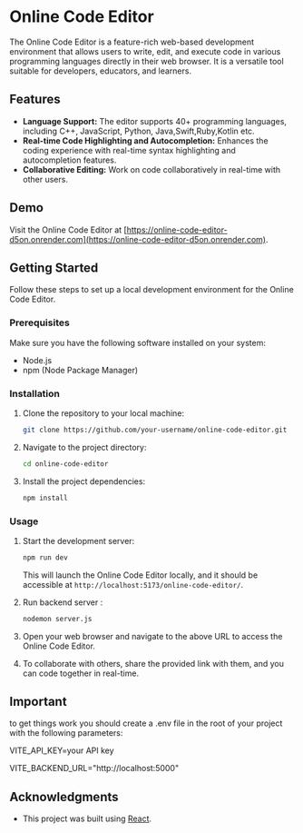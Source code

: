 
# Online Code Editor

The Online Code Editor is a feature-rich web-based development environment that allows users to write, edit, and execute code in various programming languages directly in their web browser. It is a versatile tool suitable for developers, educators, and learners.

## Features

- **Language Support:** The editor supports 40+ programming languages, including C++, JavaScript, Python, Java,Swift,Ruby,Kotlin etc.
- **Real-time Code Highlighting and Autocompletion:** Enhances the coding experience with real-time syntax highlighting and autocompletion features.
- **Collaborative Editing:** Work on code collaboratively in real-time with other users.

## Demo

Visit the Online Code Editor at [https://online-code-editor-d5on.onrender.com](https://online-code-editor-d5on.onrender.com).

## Getting Started

Follow these steps to set up a local development environment for the Online Code Editor.

### Prerequisites

Make sure you have the following software installed on your system:

- Node.js
- npm (Node Package Manager)

### Installation

1. Clone the repository to your local machine:

    ```bash
    git clone https://github.com/your-username/online-code-editor.git
    ```

2. Navigate to the project directory:

    ```bash
    cd online-code-editor
    ```

3. Install the project dependencies:

    ```bash
    npm install
    ```

### Usage

1. Start the development server:

    ```bash
    npm run dev
    ```

   This will launch the Online Code Editor locally, and it should be accessible at `http://localhost:5173/online-code-editor/`.

2. Run backend server :

    ```bash
    nodemon server.js
    ```

3. Open your web browser and navigate to the above URL to access the Online Code Editor.

4. To collaborate with others, share the provided link with them, and you can code together in real-time.

## Important

to get things work you should create a .env file in the root of your project with the following parameters:

VITE_API_KEY=your API key 

VITE_BACKEND_URL="http://localhost:5000"

## Acknowledgments

- This project was built using [React](https://reactjs.org/).

